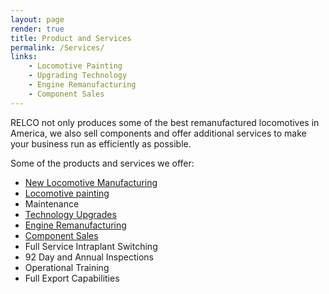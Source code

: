 ```yaml
---
layout: page
render: true
title: Product and Services
permalink: /Services/
links:
    - Locomotive Painting
    - Upgrading Technology
    - Engine Remanufacturing
    - Component Sales
---
```

RELCO not only produces some of the best remanufactured locomotives in America, we also sell components and offer additional services to make your business run as efficiently as possible.

Some of the products and services we offer:  

* [New Locomotive Manufacturing](/Manufacturing/)
* [Locomotive painting](/Painting/)
* Maintenance
* [Technology Upgrades](/Upgrade/)
* [Engine Remanufacturing](/Engine/)
* [Component Sales](/Component/)
* Full Service Intraplant Switching
* 92 Day and Annual Inspections
* Operational Training
* Full Export Capabilities
